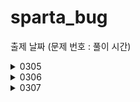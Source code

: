# sparta_bug


출제 날짜
(문제 번호 : 풀이 시간)
<details>
<summary>
0305
</summary>
2072. 홀수만 더하기 : 0305 
  
2071. 평균값 구하기 : 0305
        
1983. 조교의 성적 매기기 : 0305 ~ 0306 16:28
        
1959. 두 개의 숫자열 : 0306 15:58 ~ 17:25 
</details>

<details>
<summary>
0306
</summary>
1945. 간단한 소인수분해 : 0307 03:45 ~ 04:35

1288. 새로운 불면증 치료법 : 0306 17:36~18:00, 21:04~21:53
      
2805. 농작물 수확하기 : 0307 04:47~04:59, 05:15~05:45, 16:??~17:27
        
1289. 원재의 메모리 복구하기 : 
</details>

<details>
<summary>
0307
</summary>
20396. 돌뒤집기게임1 : 
  
20397. 돌뒤집기게임2 :
         
1974. 스도쿠검증 :
        

</details>

